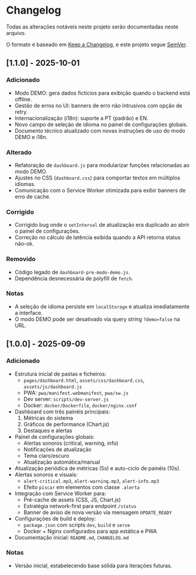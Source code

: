 # Changelog

Todas as alterações notáveis neste projeto serão documentadas neste arquivo.

O formato é baseado em [Keep a Changelog](https://keepachangelog.com/pt-BR/1.0.0/), e este projeto segue [SemVer](https://semver.org/lang/pt-BR/).

## [1.1.0] - 2025-10-01

### Adicionado
- Modo DEMO: gera dados fictícios para exibição quando o backend está offline.
- Gestão de erros no UI: banners de erro não intrusivos com opção de retry.
- Internacionalização (i18n): suporte a PT (padrão) e EN.
- Novo campo de seleção de idioma no painel de configurações globais.
- Documento técnico atualizado com novas instruções de uso do modo DEMO e i18n.

### Alterado
- Refatoração de `dashboard.js` para modularizar funções relacionadas ao modo DEMO.
- Ajustes no CSS (`dashboard.css`) para comportar textos em múltiplos idiomas.
- Comunicação com o Service Worker otimizada para exibir banners de erro de cache.

### Corrigido
- Corrigido bug onde o `setInterval` de atualização era duplicado ao abrir o painel de configurações.
- Correção no cálculo de latência exibida quando a API retorna status não-ok.

### Removido
- Código legado de `dashboard-pre-modo-demo.js`.
- Dependência desnecessária de polyfill de `fetch`.

### Notas
- A seleção de idioma persiste em `localStorage` e atualiza imediatamente a interface.
- O modo DEMO pode ser desativado via query string `?demo=false` na URL.

## [1.0.0] - 2025-09-09

### Adicionado
- Estrutura inicial de pastas e ficheiros:
  - `pages/dashboard.html`, `assets/css/dashboard.css`, `assets/js/dashboard.js`
  - PWA: `pwa/manifest.webmanifest`, `pwa/sw.js`
  - Dev server: `scripts/dev-server.js`
  - Docker: `docker/Dockerfile`, `docker/nginx.conf`
- Dashboard com três painéis principais:
  1. Métricas do sistema
  2. Gráficos de performance (Chart.js)
  3. Destaques e alertas
- Painel de configurações globais:
  - Alertas sonoros (critical, warning, info)
  - Notificações de atualização
  - Tema claro/escuro
  - Atualização automática/manual
- Atualização periódica de métricas (5s) e auto-ciclo de painéis (10s).
- Alertas sonoros e visuais:
  - `alert-critical.mp3`, `alert-warning.mp3`, `alert-info.mp3`
  - Efeito `piscar` em elementos com classe `.alerta`
- Integração com Service Worker para:
  - Pré-cache de assets (CSS, JS, Chart.js)
  - Estratégia network-first para endpoint `/status`
  - Banner de aviso de nova versão via mensagem `UPDATE_READY`
- Configurações de build e deploy:
  - `package.json` com scripts `dev`, `build` e `serve`
  - Docker + Nginx configurados para app estática e PWA
- Documentação inicial: `README.md`, `CHANGELOG.md`

### Notas
- Versão inicial, estabelecendo base sólida para iterações futuras.
